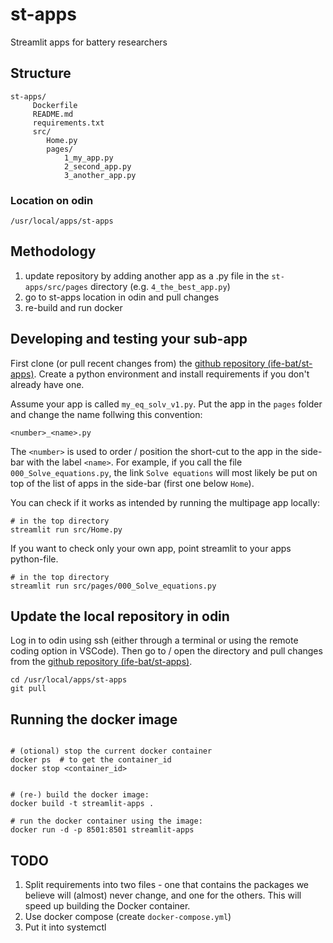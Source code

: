 # st-apps

Streamlit apps for battery researchers

## Structure

```shell
st-apps/
     Dockerfile
     README.md
     requirements.txt
     src/
        Home.py
        pages/
            1_my_app.py
            2_second_app.py
            3_another_app.py
```

### Location on odin

`/usr/local/apps/st-apps`

## Methodology

1. update repository by adding another app as a .py file in the `st-apps/src/pages` directory (e.g. `4_the_best_app.py`)
2. go to st-apps location in odin and pull changes
3. re-build and run docker


## Developing and testing your sub-app

First clone (or pull recent changes from) the [github repository (ife-bat/st-apps)](https://github.com/ife-bat/st-apps.git).
Create a python environment and install requirements if you don't already have one.

Assume your app is called `my_eq_solv_v1.py`. Put the app in the `pages` folder and change the name follwing this convention:

`<number>_<name>.py`

The `<number>` is used to order / position the short-cut to the app in the side-bar with the label `<name>`. For example,
if you call the file `000_Solve_equations.py`, the link `Solve equations` will most likely be put on top of the 
list of apps in the side-bar (first one below `Home`). 

You can check if it works as intended by running the multipage app locally:

```shell
# in the top directory
streamlit run src/Home.py
```

If you want to check only your own app, point streamlit to your apps python-file.

```shell
# in the top directory
streamlit run src/pages/000_Solve_equations.py
```

## Update the local repository in odin

Log in to odin using ssh (either through a terminal or using the remote coding option in VSCode). Then go to / open
the directory and pull changes from the [github repository (ife-bat/st-apps)](https://github.com/ife-bat/st-apps.git).

```shell
cd /usr/local/apps/st-apps
git pull 
```


## Running the docker image

```shell

# (otional) stop the current docker container
docker ps  # to get the container_id
docker stop <container_id>


# (re-) build the docker image:
docker build -t streamlit-apps .

# run the docker container using the image:
docker run -d -p 8501:8501 streamlit-apps

```

## TODO

1. Split requirements into two files - one that contains the packages we believe will (almost) never change, and one for the others. This will speed up building the Docker container.
2. Use docker compose (create `docker-compose.yml`)
3. Put it into systemctl
